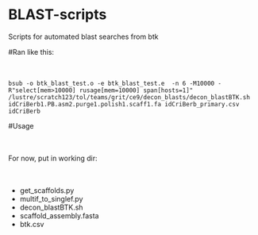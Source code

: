 # BLAST-scripts

Scripts for automated blast searches from btk


#Ran like this: <br /> <br /> <br />

    bsub -o btk_blast_test.o -e btk_blast_test.e  -n 6 -M10000 -R"select[mem>10000] rusage[mem=10000] span[hosts=1]"             /lustre/scratch123/tol/teams/grit/ce9/decon_blasts/decon_blastBTK.sh idCriBerb1.PB.asm2.purge1.polish1.scaff1.fa idCriBerb_primary.csv idCriBerb


#Usage <br /> <br /> <br />

For now, put in working dir:<br /> <br /> <br />
- get_scaffolds.py
- multif_to_singlef.py
- decon_blastBTK.sh
- scaffold_assembly.fasta
- btk.csv
